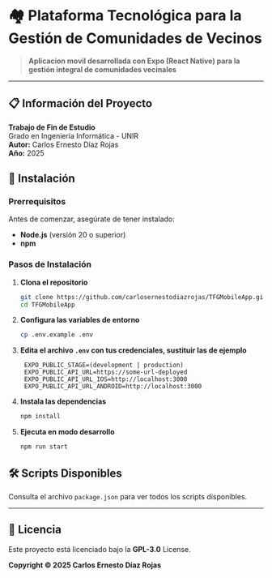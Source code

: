 # 🏘️ Plataforma Tecnológica para la Gestión de Comunidades de Vecinos

> **Aplicacion movil desarrollada con Expo (React Native) para la gestión integral de comunidades vecinales**

---

## 📋 Información del Proyecto

**Trabajo de Fin de Estudio**  
Grado en Ingeniería Informática - UNIR  
**Autor:** Carlos Ernesto Díaz Rojas  
**Año:** 2025

## 🚀 Instalación

### Prerrequisitos

Antes de comenzar, asegúrate de tener instalado:

- **Node.js** (versión 20 o superior)
- **npm**

### Pasos de Instalación

1. **Clona el repositorio**
   ```bash
   git clone https://github.com/carlosernestodiazrojas/TFGMobileApp.git
   cd TFGMobileApp
   ```

2. **Configura las variables de entorno**
   ```bash
   cp .env.example .env
   ```

3. **Edita el archivo `.env` con tus credenciales, sustituir las de ejemplo**
   ```env
    EXPO_PUBLIC_STAGE=(development | production)
    EXPO_PUBLIC_API_URL=https://some-url-deployed
    EXPO_PUBLIC_API_URL_IOS=http://localhost:3000
    EXPO_PUBLIC_API_URL_ANDROID=http://localhost:3000
   ```

4. **Instala las dependencias**
   ```bash
   npm install
   ```

5. **Ejecuta en modo desarrollo**
   ```bash
   npm run start
   ```

## 🛠️ Scripts Disponibles

Consulta el archivo `package.json` para ver todos los scripts disponibles.

---

## 📄 Licencia

Este proyecto está licenciado bajo la **GPL-3.0** License.

**Copyright © 2025 Carlos Ernesto Díaz Rojas**


